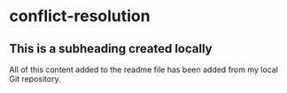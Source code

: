 # conflict-resolution
## This is a subheading created locally

  All of this content added to the readme file has been added from my local Git repository.
  ```
